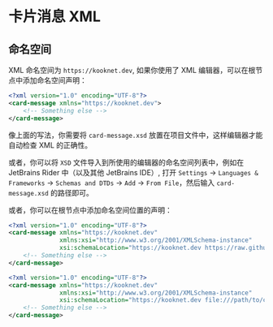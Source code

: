 ﻿# 卡片消息 XML

## 命名空间

XML 命名空间为 `https://kooknet.dev`, 如果你使用了 XML 编辑器，可以在根节点中添加命名空间声明：

```xml
<?xml version="1.0" encoding="UTF-8"?>
<card-message xmlns="https://kooknet.dev">
    <!-- Something else -->
</card-message>
```

像上面的写法，你需要将 `card-message.xsd` 放置在项目文件中，这样编辑器才能自动检查 XML 的正确性。

或者，你可以将 `XSD` 文件导入到所使用的编辑器的命名空间列表中，例如在 JetBrains Rider 中（以及其他 JetBrains IDE）,
打开 `Settings` -> `Languages & Frameworks` -> `Schemas and DTDs` -> `Add` -> `From File`，然后输入
`card-message.xsd` 的路径即可。

或者，你可以在根节点中添加命名空间位置的声明：

```xml
<?xml version="1.0" encoding="UTF-8"?>
<card-message xmlns="https://kooknet.dev"
              xmlns:xsi="http://www.w3.org/2001/XMLSchema-instance"
              xsi:schemaLocation="https://kooknet.dev https://raw.githubusercontent.com/gehongyan/Kook.Net/master/spec/card-message.xsd">
    <!-- Something else -->
</card-message>
```

```xml
<?xml version="1.0" encoding="UTF-8"?>
<card-message xmlns="https://kooknet.dev"
              xmlns:xsi="http://www.w3.org/2001/XMLSchema-instance"
              xsi:schemaLocation="https://kooknet.dev file:///path/to/card-message.xsd">
    <!-- Something else -->
</card-message>
```

